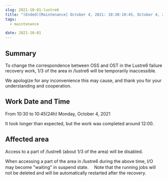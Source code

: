 ```yaml
---
slug: 2021-10-01-lustre6
title: "(Ended)[Maintenance] October 4, 2021: 10:30-10:45, October 4, 2021, Access to Lustre6 will be unavailable due to Lustre6 failure recovery work."
tags:
  - maintenance

date: 2021-10-01
---
```




## Summary


To change the correspondence between OSS and OST in the Lustre6 failure recovery work,
1/3 of the area in /lustre6 will be temporarily inaccessible.

We apologize for any inconvenience this may cause, and thank you for your understanding and cooperation.

<!-- truncate -->

## Work Date and Time

From 10:30 to 10:45(24h) Monday, October 4, 2021

It took longer than expected, but the work was completed around 12:00.

## Affected area

Access to a part of /lustre6 (about 1/3 of the area) will be disabled.


When accessing a part of the area in /lustre6 during the above time, I/O may become "waiting" in suspend state.
　Note that the running jobs will not be deleted and will be automatically restarted after the recovery.

